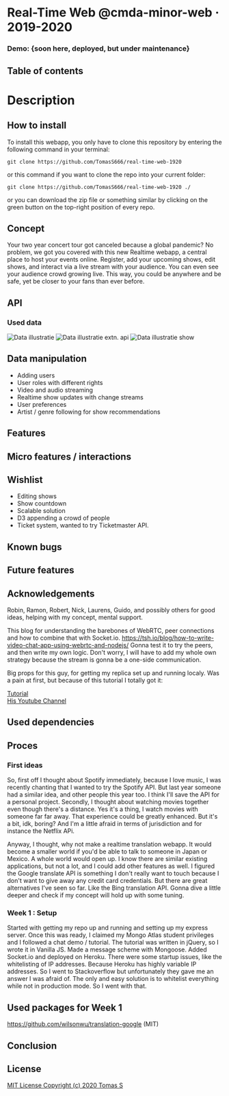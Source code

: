 # Real-Time Web @cmda-minor-web · 2019-2020

### Demo: {soon here, deployed, but under maintenance}

## Table of contents
  
# Description


## How to install
To install this webapp, you only have to clone this repository by entering the following command in your terminal:

```git clone https://github.com/TomasS666/real-time-web-1920```

or this command if you want to clone the repo into your current folder:

```git clone https://github.com/TomasS666/real-time-web-1920 ./```

or you can download the zip file or something similar by clicking on the green button on the top-right position of every repo.


## Concept
Your two year concert tour got canceled because a global pandemic? No problem, we got you covered with this new Realtime webapp, a central place to host your events online. Register, add your upcoming shows, edit shows, and interact via a live stream with your audience. 
You can even see your audience crowd growing live. This way, you could be anywhere and be safe, yet be closer to your fans than ever before. 

## API

### Used data
![Data illustratie](https://github.com/TomasS666/real-time-web-1920/blob/master/docs/First-proces.png)
![Data illustratie extn. api](https://github.com/TomasS666/real-time-web-1920/blob/master/docs/Show-time.png)
![Data illustratie show](https://github.com/TomasS666/real-time-web-1920/blob/master/docs/Show-2.png)


## Data manipulation
* Adding users
* User roles with different rights
* Video and audio streaming
* Realtime show updates with change streams
* User preferences
* Artist / genre following for show recommendations

## Features


## Micro features / interactions


## Wishlist
* Editing shows
* Show countdown
* Scalable solution
* D3 appending a crowd of people 
* Ticket system, wanted to try Ticketmaster API.


## Known bugs

## Future features

## Acknowledgements
Robin, Ramon, Robert, Nick, Laurens, Guido, and possibly others for good ideas, helping with my concept, mental support.

This blog for understanding the barebones of WebRTC, peer connections and how to combine that with Socket.io.
https://tsh.io/blog/how-to-write-video-chat-app-using-webrtc-and-nodejs/
Gonna test it to try the peers, and then write my own logic. Don't worry, I will have to add my whole own strategy because the stream is gonna be a one-side communication.

Big props for this guy, for getting my replica set up and running localy. Was a pain at first, but because of this tutorial I totally got it: 

[Tutorial](https://www.youtube.com/watch?v=bJo7nr9xdrQ)  
[His Youtube Channel](https://www.youtube.com/channel/UCjMKqt0sYMkBEfFg4YtqUdg)

## Used dependencies

## Proces
### First ideas 
So, first off I thought about Spotify immediately, because I love music, I was recently chanting that I wanted to try the Spotify API. But last year someone had a similar idea, and other people this year too. I think I'll save the API for a personal project. 
Secondly, I thought about watching movies together even though there's a distance. Yes it's a thing, I watch movies with someone far far away. That experience could be greatly enhanced. 
But it's a bit, idk, boring? And I'm a little afraid in terms of jurisdiction and for instance the Netflix APi. 

Anyway, I thought, why not make a realtime translation webapp. It would become a smaller world if you'd be able to talk to someone in Japan or Mexico. A whole world would open up. I know there are similar existing applications, but not a lot, and I could add other features as well. 
I figured the Google translate API is something I don't really want to touch because I don't want to give away any credit card credentials. But there are great alternatives I've seen so far. Like the Bing translation API. Gonna dive a little deeper and check if my concept will hold up with some tuning. 

### Week 1 : Setup
Started with getting my repo up and running and setting up my express server. 
Once this was ready, I claimed my Mongo Atlas student privileges and I followed a chat demo / tutorial. 
The tutorial was written in jQuery, so I wrote it in Vanilla JS. 
Made a message scheme with Mongoose. Added Socket.io and deployed on Heroku. There were some startup issues, like the whitelisting of IP addresses. Because Heroku has highly variable IP addresses. 
So I went to Stackoverflow but unfortunately they gave me an answer I was afraid of. The only and easy solution is to whitelist everything while not in production mode. So I went with that. 

## Used packages for Week 1
https://github.com/wilsonwu/translation-google (MIT)

## Conclusion

## License

[MIT License Copyright (c) 2020 Tomas S](https://github.com/TomasS666/web-app-from-scratch-1920/blob/master/LICENSE)
